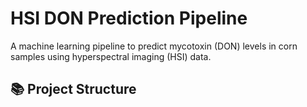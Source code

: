 # HSI DON Prediction Pipeline
A machine learning pipeline to predict mycotoxin (DON) levels in corn samples using hyperspectral imaging (HSI) data.

## 📚 Project Structure
